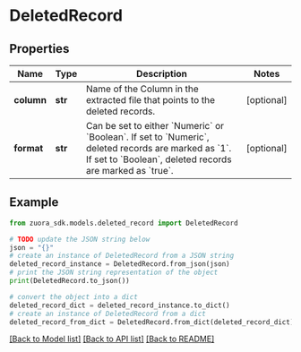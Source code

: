 # DeletedRecord


## Properties

Name | Type | Description | Notes
------------ | ------------- | ------------- | -------------
**column** | **str** | Name of the Column in the extracted file that points to the deleted records.   | [optional] 
**format** | **str** | Can be set to either &#x60;Numeric&#x60; or &#x60;Boolean&#x60;. If set to &#x60;Numeric&#x60;, deleted records are marked as &#x60;1&#x60;. If set to &#x60;Boolean&#x60;, deleted records are marked as &#x60;true&#x60;.  | [optional] 

## Example

```python
from zuora_sdk.models.deleted_record import DeletedRecord

# TODO update the JSON string below
json = "{}"
# create an instance of DeletedRecord from a JSON string
deleted_record_instance = DeletedRecord.from_json(json)
# print the JSON string representation of the object
print(DeletedRecord.to_json())

# convert the object into a dict
deleted_record_dict = deleted_record_instance.to_dict()
# create an instance of DeletedRecord from a dict
deleted_record_from_dict = DeletedRecord.from_dict(deleted_record_dict)
```
[[Back to Model list]](../README.md#documentation-for-models) [[Back to API list]](../README.md#documentation-for-api-endpoints) [[Back to README]](../README.md)


